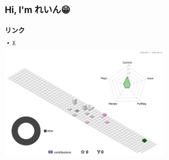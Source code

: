 # Hi, I'm **れいん😁**

## リンク

- [X](https://x.com/RaIn_22da)

![](./profile-3d-contrib/profile-season-animate.svg)
